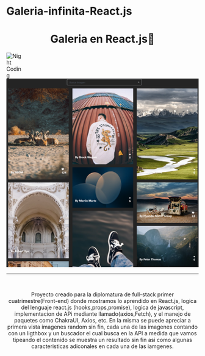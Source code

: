 # Galeria-infinita-React.js
<div align="center">
<h1 align="center">Galeria en React.js👋</h1>
</div>

<img alt="Night Coding" src="./assets/Hand%20Wave.gif" width='40' align="left"/>
<img src="./public/muestra.PNG">

<hr>
<br>
<p align="center">
Proyecto creado para la diplomatura de full-stack primer cuatrimestre(Front-end) donde mostramos lo aprendido en React.js, 
logica del lenguaje react.js (hooks,props,promise), logica de javascript, implementacion de APi mediante llamado(axios,Fetch),
y el manejo de paquetes como ChakraUI, Axios, etc.
En la misma se puede apreciar a primera vista imagenes random sin fin, cada una de las imagenes contando con un ligthbox y un buscador el cual busca en la API
a medida que vamos tipeando el contenido se muestra un resultado sin fin asi como algunas caracteristicas adiconales en cada una de las iamgenes. 

</p>
